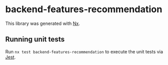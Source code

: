# backend-features-recommendation

This library was generated with [Nx](https://nx.dev).

## Running unit tests

Run `nx test backend-features-recommendation` to execute the unit tests via [Jest](https://jestjs.io).
